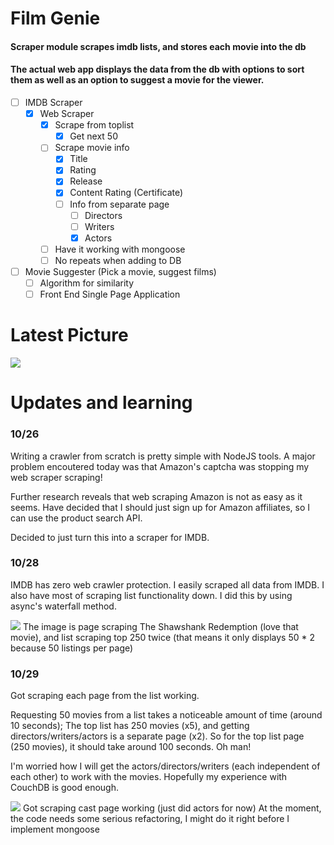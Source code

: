 # Film Genie
#### Scraper module scrapes imdb lists, and stores each movie into the db
#### The actual web app displays the data from the db with options to sort them as well as an option to suggest a movie for the viewer.
-[ ] IMDB Scraper
    - [x] Web Scraper
        - [x] Scrape from toplist
            - [x] Get next 50
        - [ ] Scrape movie info
            - [x] Title
            - [x] Rating
            - [x] Release
            - [x] Content Rating (Certificate)
            - [ ] Info from separate page
                - [ ] Directors
                - [ ] Writers
                - [x] Actors
        - [ ] Have it working with mongoose
        - [ ] No repeats when adding to DB
- [ ] Movie Suggester (Pick a movie, suggest films)
    - [ ] Algorithm for similarity
    - [ ] Front End Single Page Application

# Latest Picture
![](https://i.imgur.com/B29my5Q.png)

# Updates and learning
### 10/26
Writing a crawler from scratch is pretty simple with NodeJS tools.
A major problem encoutered today was that Amazon's captcha was stopping my web scraper scraping!

Further research reveals that web scraping Amazon is not as easy as it seems.
Have decided that I should just sign up for Amazon affiliates, so I can use the product search API.

Decided to just turn this into a scraper for IMDB.

### 10/28
IMDB has zero web crawler protection. I easily scraped all data from IMDB.
I also have most of scraping list functionality down. I did this by using async's waterfall method.

![](https://i.imgur.com/cMCeILV.png)
The image is page scraping The Shawshank Redemption (love that movie), and list scraping top 250 twice (that means it only displays 50 * 2 because 50 listings per page)

### 10/29
Got scraping each page from the list working.

Requesting 50 movies from a list takes a noticeable amount of time (around 10 seconds);
The top list has 250 movies (x5), and getting directors/writers/actors is a separate page (x2). 
So for the top list page (250 movies), it should take around 100 seconds. Oh man!

I'm worried how I will get the actors/directors/writers (each independent of each other) to work with the movies. Hopefully my experience with CouchDB is good enough.

![](https://i.imgur.com/B29my5Q.png)
Got scraping cast page working (just did actors for now)
At the moment, the code needs some serious refactoring, I might do it right before I implement mongoose
